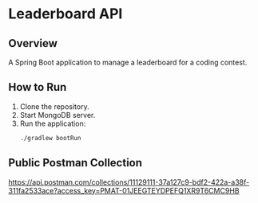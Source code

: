 # Leaderboard API

## Overview
A Spring Boot application to manage a leaderboard for a coding contest.

## How to Run
1. Clone the repository.
2. Start MongoDB server.
3. Run the application:
   ```bash
   ./gradlew bootRun


## Public Postman Collection
https://api.postman.com/collections/11129111-37a127c9-bdf2-422a-a38f-311fa2533ace?access_key=PMAT-01JEEGTEYDPEFQ1XR9T6CMC9HB
